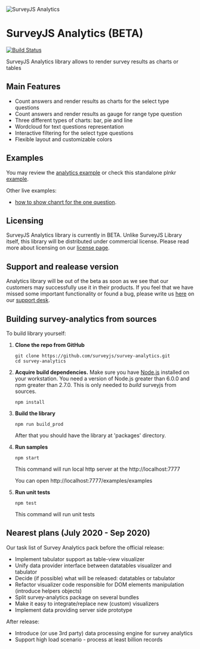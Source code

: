 ![SurveyJS Analytics](https://surveyjstest.azurewebsites.net/Content/Images/design/analytics/Monitor.png)

# SurveyJS Analytics (BETA)

[![Build Status](https://dev.azure.com/SurveyJS/survey-analytics/_apis/build/status/survey-analytics-release?branchName=master)](https://dev.azure.com/SurveyJS/survey-analytics/_build/latest?definitionId=17&branchName=master)

SurveyJS Analytics library allows to render survey results as charts or tables

## Main Features
- Count answers and render results as charts for the select type questions
- Count answers and render results as gauge for range type question
- Three different types of charts: bar, pie and line
- Wordcloud for text questions representation
- Interactive filtering for the select type questions
- Flexible layout and customizable colors

## Examples

You may review the [analytics example](https://surveyjstest.azurewebsites.net/Examples/Library/?id=analytics-nps) or check this standalone plnkr [example](https://plnkr.co/edit/bCk64wdvOLShXkPyvGfk?p=preview).

Other live examples:
- [how to show chanrt for the one question](https://next.plnkr.co/edit/3yIIFnbcn8RMJQHY?preview).

## Licensing

SurveyJS Analytics library is currently in BETA. Unlike SurveyJS Library itself, this library will be distributed under commercial license. Please read more about licensing on our [license page](https://surveyjstest.azurewebsites.net/Licenses#Analytics).

## Support and realease version

Analytics library will be out of the beta as soon as we see that our customers may successfully use it in their products. If you feel that we have missed some important functionality or found a bug, please write us [here](https://github.com/surveyjs/survey-analytics/issues) on our [support desk](https://surveyjs.answerdesk.io/).

## Building survey-analytics from sources

To build library yourself:

1.  **Clone the repo from GitHub**

    ```
    git clone https://github.com/surveyjs/survey-analytics.git
    cd survey-analytics
    ```

2.  **Acquire build dependencies.** Make sure you have [Node.js](http://nodejs.org/) installed on your workstation. You need a version of Node.js greater than 6.0.0 and npm greater than 2.7.0. This is only needed to _build_ surveyjs from sources.

    ```
    npm install
    ```

3.  **Build the library**

    ```
    npm run build_prod
    ```

    After that you should have the library at 'packages' directory.

4.  **Run samples**

    ```
    npm start
    ```

    This command will run local http server at the http://localhost:7777
    
    You can open http://localhost:7777/examples/examples

5.  **Run unit tests**
    ```
    npm test
    ```
    This command will run unit tests



## Nearest plans (July 2020 - Sep 2020)

Our task list of Survey Analytics pack before the official release:

- Implement tabulator support as table-view visualizer
- Unify data provider interface between datatables visualizer and tabulator
- Decide (if possible) what will be released: datatables or tabulator
- Refactor visualizer code responsible for DOM elements manipulation (introduce helpers objects)
- Split survey-analytics package on several bundles
- Make it easy to integrate/replace new (custom) visualizers
- Implement data providing server side prototype

After release:

- Introduce (or use 3rd party) data processing engine for survey analytics
- Support high load scenario - process at least billion records
